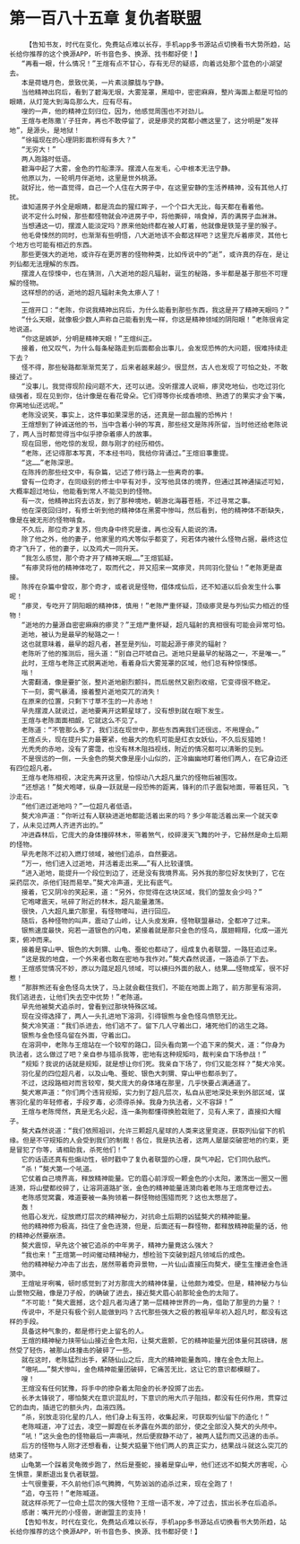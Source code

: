 # 第一百八十五章 复仇者联盟
        【告知书友，时代在变化，免费站点难以长存，手机app多书源站点切换看书大势所趋，站长给你推荐的这个换源APP，听书音色多、换源、找书都好使！】
       “再看一眼，什么情况！”王煊有点不甘心，存有无尽的疑惑，向着远处那个蓝色的小湖望去。
       本是荷塘月色，景致优美，一片素淡朦胧与宁静。
       当他精神出窍后，看到了碧海无垠，大雾笼罩，黑暗中，密密麻麻，整片海面上都是可怕的眼睛，从灯笼大到海岛那么大，应有尽有。
       嗖的一声，他的精神立刻归位，因为，他感觉周围也不对劲儿。
       王煊与老陈撒丫子狂奔，再也不敢停留了，说是瘆灵的窝都小瞧这里了，这分明是“发祥地”，是源头，是地狱！
       “徐福现在的心理阴影面积得有多大？”
       “无穷大！”
       两人跑路时低语。
       碧海中起了大雾，金色的竹船漂浮。摆渡人在发毛，心中根本无法宁静。
       他原以为，一轮明月伴逝地，这里是世外桃源。
       就好比，他一直觉得，自己一个人住在大房子中，在这里安静的生活养精神，没有其他人打扰。
       谁知道房子外全是眼睛，都是流血的猩红眸子，一个个巨大无比，每天都在看着他。
       说不定什么时候，那些都怪物就会冲进房子中，将他撕碎，啃食掉，弄的满房子血淋淋。
       当想通这一切，摆渡人能淡定吗？原来他始终都在被人盯着，他就像是铁笼子里的猴子。
       他毛骨悚然的同时，也渐渐有些明悟，八大逝地该不会都这样吧？这里充斥着瘆灵，其他七个地方也可能有相近的东西。
       那些更强大的逝地，或许存在更厉害的怪物种类，比如传说中的“逝”，或许真的存在，是让列仙都无法理解的东西。
       摆渡人在惊悚中，也在猜测，八大逝地的超凡辐射，诞生的秘路，多半都是基于那些不可理解的怪物。
       这样想的的话，逝地的超凡辐射未免太瘆人了！
       ……
       王煊开口：“老陈，你说我精神出窍后，为什么能看到那些东西，我这是开了精神天眼吗？”
       “什么天眼，就像极少数人声称自己能看到鬼一样，你这是精神领域的阴阳眼！”老陈很肯定地说道。
       “你这是嫉妒，分明是精神天眼！”王煊纠正。
       接着，他又叹气，为什么每条秘路走到后面都会出事儿，会发现恐怖的大问题，很难持续走下去？
       怪不得，那些秘路都渐渐荒芜了，后来者越来越少。很显然，古人也发现了可怕之处，不敢接近了。
       “没事儿，我觉得现阶段问题不大，还可以进。没听摆渡人说嘛，瘆灵吃地仙，也吃过羽化级强者，现在见到你，估计像是在看花骨朵。它们得等你长成香喷喷、熟透了的果实才会下嘴，你离地仙还远呢。”
       老陈没说笑，事实上，这件事如果深思的话，还真是一部血腥的恐怖片！
       王煊想到了钟诚送他的书，当中含着小钟的写真，那些经文是陈抟所留，当时他还给老陈说了，两人当时都觉得当中似乎掺杂着瘆人的故事。
       现在回思，他吃惊的发现，颇与刚才的经历相仿。
       “老陈，还记得那本写真，不本经书吗，我给你背诵过。”王煊旧事重提。
       “这……”老陈深思。
       在陈抟的那些经文中，有杂篇，记述了修行路上一些离奇的事。
       曾有一位奇才，在同级别的修士中罕有对手，没写他具体的境界，但通过其神通描述可知，大概率超过地仙，他能看到常人不能见到的怪物。
       有一次，他精神出窍去访友，到了那种境地，朝游北海暮苍梧，不过寻常之事。
       他在深夜回归时，有修士听到他的精神体在黑雾中惨叫，然后看到，他的精神体不断缺失，像是在被无形的怪物啃食。
       不久后，那位奇才复苏，但肉身中终究是谁，再也没有人能说的清。
       除了他之外，他的妻子，他家里的鸡犬等似乎都变了，宛若体内被什么怪物占据，最终这位奇才飞升了，他的妻子，以及鸡犬一同升天。
       “我怎么感觉，那个奇才开了精神天眼……”王煊狐疑。
       “有瘆灵将他的精神体吃了，取而代之，并又招来一窝瘆灵，共同羽化登仙！”老陈更是直接。
       陈抟在杂篇中曾叹，那个奇才，或者说是怪物，借体成仙后，还不知道以后会发生什么事呢！
       “瘆灵，专吃开了阴阳眼的精神体，慎用！”老陈严重怀疑，顶级瘆灵是与列仙实力相近的怪物！
       “逝地的力量源自密密麻麻的瘆灵？”王煊严重怀疑，超凡辐射的真相很有可能会异常可怕。
       逝地，被认为是最早的秘路之一！
       这也就意味着，最早的超凡者，甚至是列仙，可能起源于瘆灵的辐射？
       老陈听了他的推测后，摇头道：“别自己吓唬自己。逝地只是最早的秘路之一，不是唯一。”
       此时，王煊与老陈正式脱离逝地，看着身后大雾笼罩的区域，他们总有种惊悚感。
       嗡！
       大雾翻涌，像是要扩张，整片逝地剧烈颤抖，而后居然又剧烈收缩，它变得很不稳定。
       下一刻，雾气暴涌，接着整片逝地突兀的消失！
       在原来的位置，只剩下寸草不生的一片赤地！
       早先摆渡人就说过，逝地要离开这颗星球了，没有想到就在眼下发生。
       王煊与老陈面面相觑，它就这么不见了。
       老陈道：“不管那么多了，我们活在现世中，那些东西离我们还很远，不用理会。”
       王煊点头，现在提升实力最要紧，他最大的危机可能是红衣女妖仙，不久后反猎她！
       光秃秃的赤地，没有了雾霭，也没有林木阻挡视线，附近的情况都可以清晰的见到。
       不是很远的一侧，一头金色的獒犬像是座小山似的，正冷幽幽地盯着他们两人，在它身边还有四位超凡者。
       王煊与老陈相视，决定先离开这里，怕惊动八大超凡巢穴的怪物后被围攻。
       “还想逃！”獒犬咆哮，纵身一跃就是一段恐怖的距离，锋利的爪子震裂地面，带着狂风，飞沙走石。
       “他们进过逝地吗？”一位超凡者低语。
       獒犬冷声道：“你听过有人联袂进逝地都能活着出来的吗？多少年能活着出来一个就天幸了，从未见过两人齐进齐出的。”
       冲进森林后，它庞大的身体撞碎林木，带着煞气，绞碎漫天飞舞的叶子，它赫然是命土后期的怪物。
       早先老陈不过初入燃灯领域，被他们追杀，自然要逃。
       “万一，他们进入过逝地，并活着走出来……”有人比较谨慎。
       “进入逝地，能提升一个段位到边了，还是没有我境界高。另外我的那位好友快到了，它在采药层次，杀他们轻而易举。”獒犬冷声道，无比有底气。
       接着，它又阴冷的笑起来，道：“另外，你觉得在这块区域，我们的盟友会少吗？”
       它咆哮震天，吼碎了附近的林木，超凡能量激荡。
       很快，八大超凡巢穴那里，有怪物嚎叫，进行回应。
       随后，各种怪物的叫声，震动了山岭，让人头皮发麻，怪物联盟暴动，全都冲了过来。
       银熊速度最快，宛若一道银色的闪电，紧接着就是那只金色的怪鸟，展翅翱翔，化成一道光束，俯冲而来。
       接着是穿山甲、银色的大刺猬、山龟、蚕蛇也都动了，组成复仇者联盟，一路狂追过来。
       “这是我的地盘，一个外来者也敢在密地与我作对。”獒犬森然说道，一路追杀了下去。
       王煊感觉情况不妙，原以为踏足超凡领域，可以横扫外面的敌人，结果……怪物成军，很不好惹！
       “那胖熊还有金色怪鸟太快了，马上就会截住我们，不能在地面上跑了，前方那里有溶洞，我们逃进去，让他们失去空中优势！”老陈道。
       早先他被獒犬追杀时，曾看到过那块特殊区域。
       现在没得选择了，两人一头扎进地下溶洞，引得银熊与金色怪鸟愤怒无比。
       獒犬冷笑道：“我们杀进去，他们逃不了。留下几人守着出口，堵死他们的逃生之路。
       银熊与金色怪鸟留在外面，守着出口。
       在溶洞中，老陈与王煊站在一个较窄的路口，回头看向第一个追下来的獒犬，道：“你身为执法者，这么做过了吧？亲自参与猎杀我等，密地有这种规矩吗，裁判亲自下场参战！”
       “规矩？我说的话就是规矩，就是想让你们死。我亲自下场了，你们又能怎样？”獒犬冷笑。
       羽化星的四位超凡者，以及山龟、蚕蛇、银色大刺猬、穿山甲也都杀到了。
       不过，这段路相对而言较窄，獒犬庞大的身体堵在那里，几乎快要占满通道了。
       獒犬寒声道：“你们两个违背规矩，实力到了超凡层次，私自从密地深处来到外部区域，谋害羽化星的年轻修者，手段歹毒，必须得杀掉。我身为执法者，义不容辞！”
       王煊与老陈愕然，真是无名火起，连一条狗都懂得换脸栽赃了，见有人来了，直接扣大帽子。
       獒犬森然说道：“我们依照祖训，允许三颗超凡星球的人类来这里竞逐，获取列仙留下的机缘。但是不守规矩的人会受到我们的制裁！各位，我是执法者，这两人屡屡突破密地的约束，更是冒犯了你等，请相助我，杀死他们！”
       它的话语还真有些煽动性，顿时戳中了复仇者联盟的心理，戾气冲起，它们同仇敌忾。
       “杀！”獒犬第一个吼道。
       它仗着自己境界高，释放精神能量。它的眉心前浮现一颗金色的小太阳，激荡出一圈又一圈涟漪，将山壁都绞碎了，让溶洞道路扩张，金色的精神能量涟漪向着老陈与王煊席卷过去。
       老陈感觉窝囊，难道要被一条狗领着一群怪物给围猎而死？这也太憋屈了。
       轰！
       他眉心发光，绽放燃灯层次的精神秘力，对抗命土后期的凶猛獒犬的精神能量。
       他的精神修为极高，挡住了金色涟漪，但是，后面还有一群怪物，都释放精神能量的话，他的精神必然要崩溃。
       獒犬震惊，早先这个被它追杀的中年男子，精神力量竟这么强大？
       “我也来！”王煊第一时间催动精神秘力，想检验下突破到超凡领域后的成色。
       他的精神秘力冲击了出去，居然带着奇异景物，一片仙山直接压向獒犬，硬生生撞进金色涟漪中。
       王煊呲牙咧嘴，顿时感觉到了对方那庞大的精神体量，让他颇为难受。但是，精神秘力与仙山景物交融，像是刀子般，的确破了进去，接近獒犬眉心前那轮金色的太阳了。
       “不可能！”獒犬震撼，这个超凡者沟通了第一层精神世界的一角，借助了那里的力量？！
       传说中，不是只有极个别人能做到吗？古代那些强大之极的教祖早年初入超凡时，都没有这样的手段。
       具备这种气象的，都是修行史上留名的人。
       王煊的精神秘力挟带仙山接近金色太阳，让獒犬震颤，它的精神能量光团体量何其磅礴，居然受了轻伤，被那山体撞击的破碎了一些。
       就在这时，老陈猛烈出手，紧随仙山之后，庞大的精神能量轰鸣，撞在金色太阳上。
       “嗷吼……”獒犬惨叫，金色精神能量团破碎，它痛苦无比，这让它的意识都模糊了。
       嗖！
       王煊没有任何犹豫，将手中的掺杂着太阳金的长矛投掷了出去。
       长矛太锋锐了，哪怕獒犬在意识混乱时，下意识的用大爪子阻挡，都没有任何作用，贯穿过它的血肉，插进它的额头内，血液四溅。
       “杀，别放走羽化星的几人，他们身上有玉符，收集起来，可获取列仙留下的造化！”
       老陈喊道，冲了过去，凌空一脚蹬在长矛露在外面的部分，使之全部没入獒犬的头颅中。
       “吼！”这头金色的怪物最后一声嘶吼，然后便寂静不动了，被两人猛烈而又迅速的击杀。
       后方的怪物与人刚才还想看看，让獒犬掂量下他们两人的真正实力，结果战斗就这么突兀的结束了。
       山龟第一个踩着灵龟微步跑了，然后是蚕蛇，接着是穿山甲，他们还远不如獒犬厉害呢，心生惧意，果断退出复仇者联盟。
       士气很重要，不久前他们杀气腾腾，气势汹汹的追杀过来，现在全跑了！
       “追，夺玉符！”老陈喊道。
       就这样杀死了一位命土层次的强大怪物？王煊一语不发，冲了过去，拔出长矛在后追杀。
       感谢：嘴开光的小怪兽，谢谢盟主的支持！
       【告知书友，时代在变化，免费站点难以长存，手机app多书源站点切换看书大势所趋，站长给你推荐的这个换源APP，听书音色多、换源、找书都好使！】